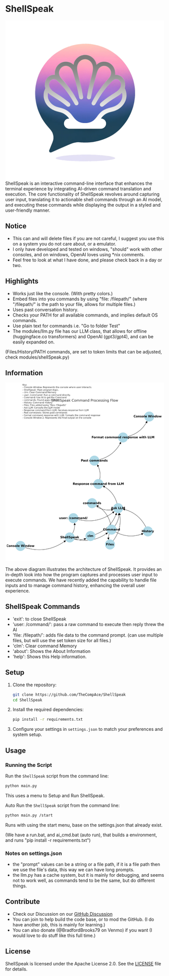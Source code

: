 # ShellSpeak
![ShellSpeak Logo](assets/logo.png)
ShellSpeak is an interactive command-line interface that enhances the terminal experience by integrating AI-driven command translation and execution. The core functionality of ShellSpeak revolves around capturing user input, translating it to actionable shell commands through an AI model, and executing these commands while displaying the output in a styled and user-friendly manner.

## Notice
- This can and will delete files if you are not careful, I suggest you use this on a system you do not care about, or a emulator.
- I only have developed and tested on windows, "should" work with other consoles, and on windows, OpenAI loves using *nix comments.
- Feel free to look at what I have done, and please check back in a day or two.

## Highlights
- Works just like the console. (With pretty colors.)
- Embed files into you commands by using "file: /filepath/" (where "/filepath/" is the path to your file, allows for multiple files.)
- Uses past conversation history.
- Checks your PATH for all available commands, and implies default OS commands.
- Use plain text for commands i.e. "Go to folder Test"
- The modules/llm.py file has our LLM class, that allows for offline (huggingface.co transformers) and OpenAI (gpt3/gpt4), and can be easily expanded on.

(Files/History/PATH commands, are set to token limits that can be adjusted, check modules/shellSpeak.py)

## Information

![ShellSpeak Command Processing Flow](assets/flow.png)

The above diagram illustrates the architecture of ShellSpeak. It provides an in-depth look into how the program captures and processes user input to execute commands. We have recently added the capability to handle file inputs and to manage command history, enhancing the overall user experience.

## ShellSpeak Commands
- 'exit': to close ShellSpeak
- 'user: /command/': pass a raw command to execute then reply threw the AI
- 'file: /filepath/': adds file data to the command prompt. (can use multiple files, but will use the set token size for all files.)
- 'clm': Clear command Memory
- 'about': Shows the About Information
- 'help': Shows this Help information.

## Setup

1. Clone the repository:
    ```bash
    git clone https://github.com/TheCompAce/ShellSpeak
    cd ShellSpeak
    ```

2. Install the required dependencies:
    ```bash
    pip install -r requirements.txt
    ```

3. Configure your settings in `settings.json` to match your preferences and system setup.

## Usage

### Running the Script
Run the `ShellSpeak` script from the command line:
```bash
python main.py
```
This uses a menu to Setup and Run ShellSpeak.

Auto Run the `ShellSpeak` script from the command line:
```bash
python main.py /start
```
Runs with using the start menu, base on the settings.json that already exist.

(We have a run.bat, and ai_cmd.bat (auto run), that builds a environment, and runs "pip install -r requirements.txt")

### Notes on settings.json
- the "prompt" values can be a string or a file path, if it is a file path then we use the file's data, this way we can have long prompts.
- the llm.py has a cache system, but it is mainly for debugging, and seems not to work well, as commands tend to be the same, but do different things.


## Contribute
- Check our Discussion on our [GitHub Discussion](https://github.com/TheCompAce/ShellSpeak/discussions)
- You can join to help build the code base, or to mod the GitHub. (I do have another job, this is mainly for learning.)
- You can also donate (@BradfordBrooks79 on Venmo) if you want (I would love to do stuff like this full time.)

## License

ShellSpeak is licensed under the Apache License 2.0. See the [LICENSE](LICENSE) file for details.

